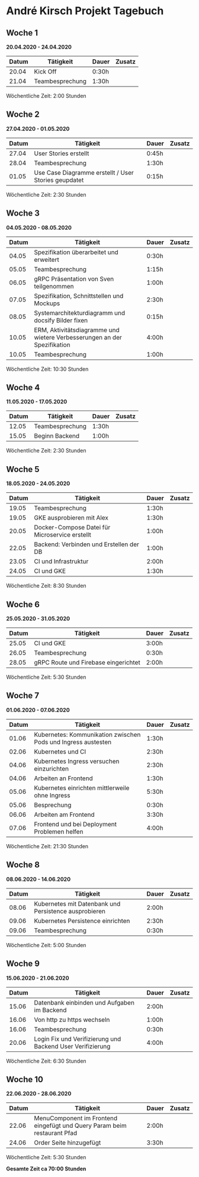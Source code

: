 # André Kirsch Projekt Tagebuch



## Woche 1 

__20.04.2020 - 24.04.2020__

| Datum | Tätigkeit       | Dauer | Zusatz |
| ----- | --------------- | ----- | ------ |
| 20.04 | Kick Off        | 0:30h |        |
| 21.04 | Teambesprechung | 1:30h |        |

Wöchentliche Zeit: 2:00 Stunden

## Woche 2 

__27.04.2020 - 01.05.2020__

| Datum | Tätigkeit                                            | Dauer | Zusatz |
| ----- | ---------------------------------------------------- | ----- | ------ |
| 27.04 | User Stories erstellt                                | 0:45h |        |
| 28.04 | Teambesprechung                                      | 1:30h |        |
| 01.05 | Use Case Diagramme erstellt / User Stories geupdatet | 0:15h |        |

Wöchentliche Zeit: 2:30 Stunden

## Woche 3 

__04.05.2020 - 08.05.2020__

| Datum | Tätigkeit                                                    | Dauer | Zusatz |
| ----- | ------------------------------------------------------------ | ----- | ------ |
| 04.05 | Spezifikation überarbeitet und erweitert                     | 0:30h |        |
| 05.05 | Teambesprechung                                              | 1:15h |        |
| 06.05 | gRPC Präsentation von Sven teilgenommen                      | 1:00h |        |
| 07.05 | Spezifikation, Schnittstellen und Mockups                    | 2:30h |        |
| 08.05 | Systemarchitekturdiagramm und docsify Bilder fixen           | 0:15h |        |
| 10.05 | ERM, Aktivitätsdiagramme und wietere Verbesserungen an der Spezifikation | 4:00h |        |
| 10.05 | Teambesprechung                                              | 1:00h |        |

Wöchentliche Zeit: 10:30 Stunden

## Woche 4 

__11.05.2020 - 17.05.2020__

| Datum | Tätigkeit       | Dauer | Zusatz |
| ----- | --------------- | ----- | ------ |
| 12.05 | Teambesprechung | 1:30h |        |
| 15.05 | Beginn Backend  | 1:00h |        |

Wöchentliche Zeit: 2:30 Stunden

## Woche 5 

__18.05.2020 - 24.05.2020__

| Datum | Tätigkeit       | Dauer | Zusatz |
| ----- | --------------- | ----- | ------ |
| 19.05 | Teambesprechung | 1:30h |        |
| 19.05 | GKE ausprobieren mit Alex | 1:30h |        |
| 20.05 | Docker-Compose Datei für Microservice erstellt | 1:00h | |
| 22.05 | Backend: Verbinden und Erstellen der DB | 1:00h | |
| 23.05 | CI und Infrastruktur | 2:00h | |
| 24.05 | CI und GKE | 1:30h | |

Wöchentliche Zeit: 8:30 Stunden

## Woche 6 

__25.05.2020 - 31.05.2020__

| Datum | Tätigkeit                            | Dauer | Zusatz |
| ----- | ------------------------------------ | ----- | ------ |
| 25.05 | CI und GKE                           | 3:00h |        |
| 26.05 | Teambesprechung                      | 0:30h |        |
| 28.05 | gRPC Route und Firebase eingerichtet | 2:00h |        |

Wöchentliche Zeit: 5:30 Stunden

## Woche 7

__01.06.2020 - 07.06.2020__

| Datum | Tätigkeit                                                    | Dauer | Zusatz |
| ----- | ------------------------------------------------------------ | ----- | ------ |
| 01.06 | Kubernetes: Kommunikation zwischen Pods und Ingress austesten | 1:30h |        |
| 02.06 | Kubernetes und CI                                            | 2:30h |        |
| 04.06 | Kubernetes Ingress versuchen einzurichten                    | 2:30h |        |
| 04.06 | Arbeiten an Frontend                                         | 1:30h |        |
| 05.06 | Kubernetes einrichten mittlerweile ohne Ingress              | 5:30h |        |
| 05.06 | Besprechung                                                  | 0:30h |        |
| 06.06 | Arbeiten am Frontend                                         | 3:30h |        |
| 07.06 | Frontend und bei Deployment Problemen helfen                 | 4:00h |        |

Wöchentliche Zeit: 21:30 Stunden

## Woche 8

__08.06.2020 - 14.06.2020__

| Datum | Tätigkeit                                             | Dauer | Zusatz |
| ----- | ----------------------------------------------------- | ----- | ------ |
| 08.06 | Kubernetes mit Datenbank und Persistence ausprobieren | 2:00h |        |
| 09.06 | Kubernetes Persistence einrichten                     | 2:30h |        |
| 09.06 | Teambesprechung                                       | 0:30h |        |

Wöchentliche Zeit: 5:00 Stunden

## Woche 9 

__15.06.2020 - 21.06.2020__

| Datum | Tätigkeit                                                  | Dauer | Zusatz |
| ----- | ---------------------------------------------------------- | ----- | ------ |
| 15.06 | Datenbank einbinden und Aufgaben im Backend                | 2:00h |        |
| 16.06 | Von http zu https wechseln                                 | 1:00h |        |
| 16.06 | Teambesprechung                                            | 0:30h |        |
| 20.06 | Login Fix und Verifizierung und Backend User Verifizierung | 4:00h |        |

Wöchentliche Zeit: 6:30 Stunden

## Woche 10 

__22.06.2020 - 28.06.2020__

| Datum | Tätigkeit                                                    | Dauer | Zusatz |
| ----- | ------------------------------------------------------------ | ----- | ------ |
| 22.06 | MenuComponent im Frontend eingefügt und Query Param beim restaurant Pfad | 2:00h |        |
| 24.06 | Order Seite hinzugefügt                                      | 3:30h |        |

Wöchentliche Zeit: 5:30 Stunden

__Gesamte Zeit ca 70:00 Stunden__ 